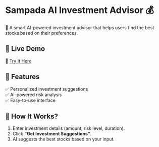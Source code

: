 # Sampada AI Investment Advisor 💰
🚀 A smart AI-powered investment advisor that helps users find the best stocks based on their preferences.

## 🌟 Live Demo
🔗 [Try It Here](https://YOUR-USERNAME.github.io/sampada-investment)

## 🎯 Features
✅ Personalized investment suggestions  
✅ AI-powered risk analysis  
✅ Easy-to-use interface  

## 🚀 How It Works?
1. Enter investment details (amount, risk level, duration).
2. Click **"Get Investment Suggestions"**.
3. AI suggests the best stocks based on your input.
